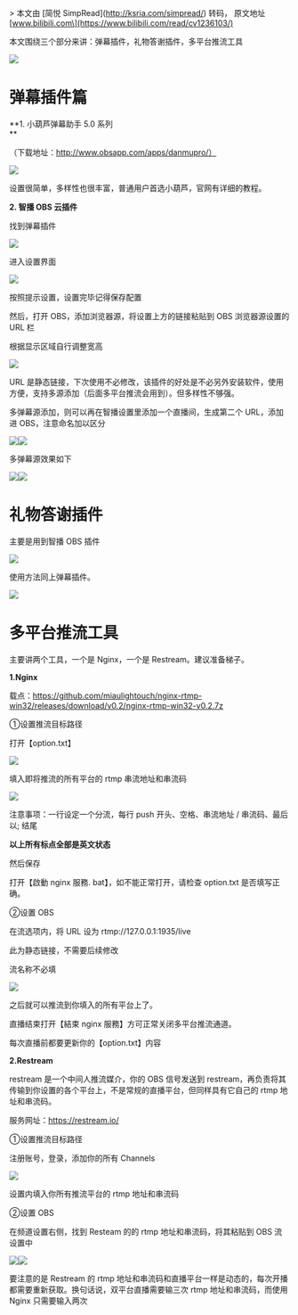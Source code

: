 \> 本文由 \[简悦 SimpRead\](http://ksria.com/simpread/) 转码， 原文地址 \[www.bilibili.com\](https://www.bilibili.com/read/cv1236103/)

本文围绕三个部分来讲：弹幕插件，礼物答谢插件，多平台推流工具

![](http://i0.hdslb.com/bfs/article/4adb9255ada5b97061e610b682b8636764fe50ed.png)

**弹幕插件篇**
=========

**1\. 小葫芦弹幕助手 5.0 系列  
**

（下载地址：http://www.obsapp.com/apps/danmupro/）

![](http://i0.hdslb.com/bfs/article/8836426341046aeaa62cd4961f8193fc20451b91.png@1320w_720h.webp)

设置很简单，多样性也很丰富，普通用户首选小葫芦，官网有详细的教程。

**2\. 智播 OBS 云插件**

找到弹幕插件

![](http://i0.hdslb.com/bfs/article/5ec6ac90cab105deba3368dbf33501ebd205fdf7.png@1320w_602h.webp)

进入设置界面

![](http://i0.hdslb.com/bfs/article/f4fe9e2fcf8f64ad630dfaae5f49387e97ffd312.png@1320w_2044h.webp)

按照提示设置，设置完毕记得保存配置

然后，打开 OBS，添加浏览器源，将设置上方的链接粘贴到 OBS 浏览器源设置的 URL 栏

根据显示区域自行调整宽高

![](http://i0.hdslb.com/bfs/article/7f85786f9b2cd84448792fe5153cc96d5e2a1c74.png@1320w_1110h.webp)

URL 是静态链接，下次使用不必修改，该插件的好处是不必另外安装软件，使用方便，支持多源添加（后面多平台推流会用到）。但多样性不够强。

多弹幕源添加，则可以再在智播设置里添加一个直播间，生成第二个 URL，添加进 OBS，注意命名加以区分

![](http://i0.hdslb.com/bfs/article/db1897fba06f0821f5c6f7b58c0f64e2d54f915d.png@632w_312h.webp)![](http://i0.hdslb.com/bfs/article/c872481096677d2c3c30d24bfc468ff564027bfb.png@342w_194h.webp)

多弹幕源效果如下

![](http://i0.hdslb.com/bfs/article/35807056dca407221cd0554bbbffa1627638cb16.png@654w_514h.webp)![](http://i0.hdslb.com/bfs/article/4adb9255ada5b97061e610b682b8636764fe50ed.png)

礼物答谢插件
======

主要是用到智播 OBS 插件

![](http://i0.hdslb.com/bfs/article/0f93ae876b4786a1b17ffb8eedb473d929bf98e8.png@1320w_604h.webp)

使用方法同上弹幕插件。

![](http://i0.hdslb.com/bfs/article/4adb9255ada5b97061e610b682b8636764fe50ed.png)

**多平台推流工具**
===========

主要讲两个工具，一个是 Nginx，一个是 Restream。建议准备梯子。

**1.Nginx**

载点：https://github.com/miaulightouch/nginx-rtmp-win32/releases/download/v0.2/nginx-rtmp-win32-v0.2.7z

①设置推流目标路径

打开【option.txt】

![](http://i0.hdslb.com/bfs/article/542748a34c02e00d92d4723ea335456404f4e0ee.png@1320w_962h.webp)

填入即将推流的所有平台的 rtmp 串流地址和串流码

![](http://i0.hdslb.com/bfs/article/b276925952d50b1d9bb05610d43ddfabaac8378b.png@1320w_136h.webp)

注意事项：一行设定一个分流，每行 push 开头、空格、串流地址 / 串流码、最后以; 结尾

**以上所有标点全部是英文状态**

然后保存

打开【啟動 nginx 服務. bat】，如不能正常打开，请检查 option.txt 是否填写正确。

②设置 OBS

在流选项内，将 URL 设为 rtmp://127.0.0.1:1935/live

此为静态链接，不需要后续修改

流名称不必填

![](http://i0.hdslb.com/bfs/article/6c8d2cd8a214011a68f5f3fbfabef092d67106b1.png@1320w_1042h.webp)

之后就可以推流到你填入的所有平台上了。

直播结束打开【結束 nginx 服務】方可正常关闭多平台推流通道。

每次直播前都要更新你的【option.txt】内容

**2.Restream**

restream 是一个中间人推流媒介，你的 OBS 信号发送到 restream，再负责将其传输到你设置的各个平台上，不是常规的直播平台，但同样具有它自己的 rtmp 地址和串流码。

服务网址：https://restream.io/

①设置推流目标路径

注册账号，登录，添加你的所有 Channels

![](http://i0.hdslb.com/bfs/article/01eea224f93dd534bf11fd32019cfa1e7155c283.png@1320w_574h.webp)

设置内填入你所有推流平台的 rtmp 地址和串流码

②设置 OBS

在频道设置右侧，找到 Resteam 的的 rtmp 地址和串流码，将其粘贴到 OBS 流设置中

![](http://i0.hdslb.com/bfs/article/52e79cf3033108edf1819b4dab464b159666ea52.png@694w_474h.webp)![](http://i0.hdslb.com/bfs/article/8d2b885192d401f5ff772c4c487e318358dc630a.png@1320w_1042h.webp)

要注意的是 Restream 的 rtmp 地址和串流码和直播平台一样是动态的，每次开播都需要重新获取。换句话说，双平台直播需要输三次 rtmp 地址和串流码，而使用 Nginx 只需要输入两次